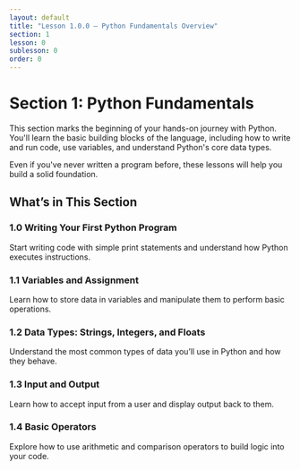 ```yaml
---
layout: default
title: "Lesson 1.0.0 – Python Fundamentals Overview"
section: 1
lesson: 0
sublesson: 0
order: 0
---
```


# Section 1: Python Fundamentals

This section marks the beginning of your hands-on journey with Python. You'll learn the basic building blocks of the language, including how to write and run code, use variables, and understand Python's core data types.

Even if you've never written a program before, these lessons will help you build a solid foundation.

## What’s in This Section

### 1.0 Writing Your First Python Program
Start writing code with simple print statements and understand how Python executes instructions.

### 1.1 Variables and Assignment
Learn how to store data in variables and manipulate them to perform basic operations.

### 1.2 Data Types: Strings, Integers, and Floats
Understand the most common types of data you’ll use in Python and how they behave.

### 1.3 Input and Output
Learn how to accept input from a user and display output back to them.

### 1.4 Basic Operators
Explore how to use arithmetic and comparison operators to build logic into your code.
